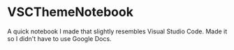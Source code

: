 # VSCThemeNotebook
A quick notebook I made that slightly resembles Visual Studio Code. Made it so I didn't have to use Google Docs.
